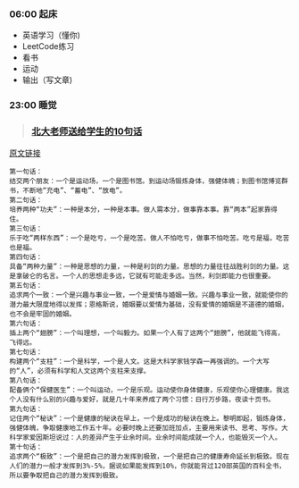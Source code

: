 ### 06:00 起床

* 英语学习（懂你)
* LeetCode练习
* 看书
* 运动
* 输出（写文章)

### 23:00 睡觉

>### [北大老师送给学生的10句话](http://m.blog.sina.com.cn/s/blog_5faf73d70101ehgv.html#page=3)
<a href='http://m.blog.sina.com.cn/s/blog_5faf73d70101ehgv.html#page=3' target="_blank">原文链接</a>
```
第一句话：
结交两个朋友：一个是运动场，一个是图书馆。到运动场锻炼身体，强健体魄；到图书馆博览群书，不断地“充电”、“蓄电”、“放电”。
第二句话：
培养两种“功夫”：一种是本分，一种是本事。做人需本分，做事靠本事。靠“两本”起家靠得住。
第三句话：
乐于吃“两样东西”：一个是吃亏，一个是吃苦。做人不怕吃亏，做事不怕吃苦。吃亏是福，吃苦也是福。
第四句话：
具备“两种力量”：一种是思想的力量，一种是利剑的力量。思想的力量往往战胜利剑的力量。这是拿破仑的名言。一个人的思想走多远，它就有可能走多远。当然，利剑即能力也很重要。
第五句话：
追求两个一致：一个是兴趣与事业一致，一个是爱情与婚姻一致。兴趣与事业一致，就能使你的潜力最大限度地得以发挥；恩格斯说，婚姻要以爱情为基础，没有爱情的婚姻是不道德的婚姻，也不会是牢固的婚姻。
第六句话：
插上两个“翅膀”：一个叫理想，一个叫毅力。如果一个人有了这两个“翅膀”，他就能飞得高，飞得远。
第七句话：
构建两个“支柱”：一个是科学，一个是人文。这是大科学家钱学森一再强调的。一个大写的“人”，必须有科学和人文这两个支柱来支撑。
第八句话：
配备俩个“保健医生”：一个叫运动，一个是乐观。运动使你身体健康，乐观使你心理健康。我这个人没有什么别的兴趣与爱好，就是几十年来养成了两个习惯：日行万步路，夜读十页书。
第九句话：
记住两个“秘诀”：一个是健康的秘诀在早上，一个是成功的秘诀在晚上。黎明即起，锻炼身体，强健体魄，争取健康地工作五十年。必要时晚上还要加班加点，主要用来读书、思考、写作。大科学家爱因斯坦说过：人的差异产生于业余时间。业余时间能成就一个人，也能毁灭一个人。
第十句话：
追求两个“极致”：一个是把自己的潜力发挥到极致，一个是把自己的健康寿命延长到极致。现在人们的潜力一般才发挥到3%-5%，据说如果能发挥到10%，你就能背过120部英国的百科全书，所以要争取把自己的潜力发挥到极致。
```